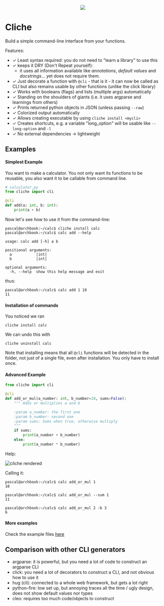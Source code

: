 <p align="center">
  <img src="./resources/logo.gif"/>
</p>

# Cliche

Build a simple command-line interface from your functions.

Features:

- ✓ Least syntax required: you do not need to "learn a library" to use this
- ✓ keeps it DRY (Don't Repeat yourself):
  - it uses all information available like *annotations*, *default values* and *docstrings*... yet does not require them.
- ✓ Just decorate a function with `@cli` - that is it - it can now be called as CLI but also remains usable by other functions (unlike the click library)
- ✓ Works with booleans (flags) and lists (multiple args) automatically
- ✓ Standing on the shoulders of giants (i.e. it uses argparse and learnings from others)
- ✓ Prints returned python objects in JSON (unless passing `--raw`)
- ✓ Colorized output automatically
- ✓ Allows creating executable by using `cliche install <mycli>`
- ✓ Creates shortcuts, e.g. a variable "long_option" will be usable like `--long-option` and `-l`
- ✓ No external dependencies -> lightweight

## Examples

#### Simplest Example

You want to make a calculator. You not only want its functions to be reusable, you also want it to be callable from command line.

```python
# calculator.py
from cliche import cli

@cli
def add(a: int, b: int):
    print(a + b)
```

Now let's see how to use it from the command-line:

```
pascal@archbook:~/calc$ cliche install calc
pascal@archbook:~/calc$ calc add --help

usage: calc add [-h] a b

positional arguments:
  a           |int|
  b           |int|

optional arguments:
  -h, --help  show this help message and exit
```

thus:

    pascal@archbook:~/calc$ calc add 1 10
    11

#### Installation of commands

You noticed we ran

    cliche install calc

We can undo this with

    cliche uninstall calc

Note that installing means that all `@cli` functions will be detected in the folder, not just of a single file, even after installation. You only have to install once.

#### Advanced Example

```python
from cliche import cli

@cli
def add_or_mul(a_number: int, b_number=10, sums=False):
    """ Adds or multiplies a and b

    :param a_number: the first one
    :param b_number: second one
    :param sums: Sums when true, otherwise multiply
    """
    if sums:
        print(a_number + b_number)
    else:
        print(a_number * b_number)
```

Help:

![cliche rendered](./resources/cliche_rendered.png)

Calling it:

    pascal@archbook:~/calc$ calc add_or_mul 1
    10

    pascal@archbook:~/calc$ calc add_or_mul --sum 1
    11

    pascal@archbook:~/calc$ calc add_or_mul 2 -b 3
    6

#### More examples

Check the example files [here](https://github.com/kootenpv/cliche/tree/master/examples)

## Comparison with other CLI generators

  - argparse: it is powerful, but you need a lot of code to construct an argparse CLI
  - click: you need a lot of decorators to construct a CLI, and not obvious how to use it
  - hug (cli): connected to a whole web framework, but gets a lot right
  - python-fire: low set up, but annoying traces all the time / ugly design, does not show default values nor types
  - cleo: requires too much code/objects to construct
